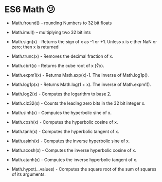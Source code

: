 # ES6 Math 😕

*   Math.fround() – rounding Numbers to 32 bit floats

*   Math.imul() – multiplying two 32 bit ints

*   Math.sign(x) - Returns the sign of x as -1 or +1. Unless x is either NaN or zero; then x is returned

*   Math.trunc(x) - Removes the decimal fraction of x.

*   Math.cbrt(x) - Returns the cube root of x (∛x).

*   Math.expm1(x) - Returns Math.exp(x)-1. The inverse of Math.log1p().

*   Math.log1p(x) - Returns Math.log(1 + x). The inverse of Math.expm1().

*   Math.log2(x) - Computes the logarithm to base 2.

*   Math.clz32(x) - Counts the leading zero bits in the 32 bit integer x.

*   Math.sinh(x) - Computes the hyperbolic sine of x.

*   Math.cosh(x) - Computes the hyperbolic cosine of x.

*   Math.tanh(x) - Computes the hyperbolic tangent of x.

*   Math.asinh(x) - Computes the inverse hyperbolic sine of x.

*   Math.acosh(x) - Computes the inverse hyperbolic cosine of x.

*   Math.atanh(x) - Computes the inverse hyperbolic tangent of x.

*   Math.hypot(...values) - Computes the square root of the sum of squares of its arguments.
